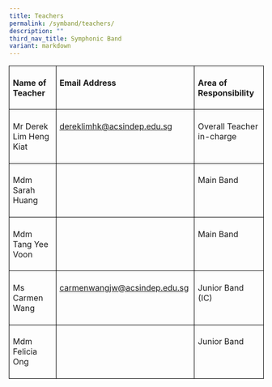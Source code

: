 ```yaml
---
title: Teachers
permalink: /symband/teachers/
description: ""
third_nav_title: Symphonic Band
variant: markdown
---
```



<table style="margin-left:-.5pt;border-collapse:collapse;mso-table-layout-alt:fixed;
 border:none;mso-border-alt:solid black .75pt;mso-yfti-tbllook:1536;mso-padding-alt:
 0in 5.4pt 0in 5.4pt;mso-border-insideh:.75pt solid black;mso-border-insidev:
 .75pt solid black" width="624" cellpadding="0" cellspacing="0" border="1" class="MsoNormalTable"><tbody><tr style="mso-yfti-irow:0;mso-yfti-firstrow:yes"><td style="width:130.5pt;border:solid black 1.0pt;
  padding:5.0pt 8.0pt 5.0pt 5.0pt" valign="top" width="174"><p class="MsoNormal"><b style="mso-bidi-font-weight:normal"><span lang="EN-GB">Name of Teacher</span></b><span lang="EN-GB"></span></p></td><td style="width:189.0pt;border:solid black 1.0pt;
  border-left:none;mso-border-left-alt:solid black 1.0pt;padding:5.0pt 8.0pt 5.0pt 5.0pt" valign="top" width="252"><p class="MsoNormal"><b style="mso-bidi-font-weight:normal"><span lang="EN-GB">Email Address</span></b><span lang="EN-GB"></span></p></td><td style="width:148.5pt;border:solid black 1.0pt;
  border-left:none;mso-border-left-alt:solid black 1.0pt;padding:5.0pt 8.0pt 5.0pt 5.0pt" valign="top" width="198"><p class="MsoNormal"><b style="mso-bidi-font-weight:normal"><span lang="EN-GB">Area of Responsibility</span></b><span lang="EN-GB"></span></p></td></tr><tr style="mso-yfti-irow:1"><td style="width:130.5pt;border:solid black 1.0pt;
  border-top:none;mso-border-top-alt:solid black 1.0pt;padding:5.0pt 8.0pt 5.0pt 5.0pt" valign="top" width="174"><p class="MsoNormal"><span lang="EN-GB">Mr Derek Lim Heng Kiat</span></p></td><td style="width:189.0pt;border-top:none;border-left:
  none;border-bottom:solid black 1.0pt;border-right:solid black 1.0pt;
  mso-border-top-alt:solid black 1.0pt;mso-border-left-alt:solid black 1.0pt;
  padding:5.0pt 8.0pt 5.0pt 5.0pt" valign="top" width="252"><p class="MsoNormal"><span lang="EN-GB"><a href="mailto:dereklimhk@acsindep.edu.sg">dereklimhk@acsindep.edu.sg</a></span></p></td><td style="width:148.5pt;border-top:none;border-left:
  none;border-bottom:solid black 1.0pt;border-right:solid black 1.0pt;
  mso-border-top-alt:solid black 1.0pt;mso-border-left-alt:solid black 1.0pt;
  padding:5.0pt 8.0pt 5.0pt 5.0pt" valign="top" width="198"><p class="MsoNormal"><span lang="EN-GB">Overall Teacher in-charge</span></p></td></tr><tr style="mso-yfti-irow:2"><td style="width:130.5pt;border:solid black 1.0pt;
  border-top:none;mso-border-top-alt:solid black 1.0pt;padding:5.0pt 8.0pt 5.0pt 5.0pt" valign="top" width="174"><p class="MsoNormal"><span lang="EN-GB">Mdm Sarah Huang</span></p></td><td style="width:189.0pt;border-top:none;border-left:
  none;border-bottom:solid black 1.0pt;border-right:solid black 1.0pt;
  mso-border-top-alt:solid black 1.0pt;mso-border-left-alt:solid black 1.0pt;
  padding:5.0pt 8.0pt 5.0pt 5.0pt" valign="top" width="252"><p class="MsoNormal"><span lang="EN-GB">&nbsp;</span></p></td><td style="width:148.5pt;border-top:none;border-left:
  none;border-bottom:solid black 1.0pt;border-right:solid black 1.0pt;
  mso-border-top-alt:solid black 1.0pt;mso-border-left-alt:solid black 1.0pt;
  padding:5.0pt 8.0pt 5.0pt 5.0pt" valign="top" width="198"><p class="MsoNormal"><span lang="EN-GB">Main Band</span></p></td></tr><tr style="mso-yfti-irow:3"><td style="width:130.5pt;border:solid black 1.0pt;
  border-top:none;mso-border-top-alt:solid black 1.0pt;padding:5.0pt 8.0pt 5.0pt 5.0pt" valign="top" width="174"><p class="MsoNormal"><span lang="EN-GB">Mdm Tang Yee Voon</span></p></td><td style="width:189.0pt;border-top:none;border-left:
  none;border-bottom:solid black 1.0pt;border-right:solid black 1.0pt;
  mso-border-top-alt:solid black 1.0pt;mso-border-left-alt:solid black 1.0pt;
  padding:5.0pt 8.0pt 5.0pt 5.0pt" valign="top" width="252"><p class="MsoNormal"><span lang="EN-GB">&nbsp;</span></p></td><td style="width:148.5pt;border-top:none;border-left:
  none;border-bottom:solid black 1.0pt;border-right:solid black 1.0pt;
  mso-border-top-alt:solid black 1.0pt;mso-border-left-alt:solid black 1.0pt;
  padding:5.0pt 8.0pt 5.0pt 5.0pt" valign="top" width="198"><p class="MsoNormal"><span lang="EN-GB">Main Band</span></p></td></tr><tr style="mso-yfti-irow:4"><td style="width:130.5pt;border:solid black 1.0pt;
  border-top:none;mso-border-top-alt:solid black 1.0pt;padding:5.0pt 8.0pt 5.0pt 5.0pt" valign="top" width="174"><p class="MsoNormal"><span lang="EN-GB">Ms Carmen Wang</span></p></td><td style="width:189.0pt;border-top:none;border-left:
  none;border-bottom:solid black 1.0pt;border-right:solid black 1.0pt;
  mso-border-top-alt:solid black 1.0pt;mso-border-left-alt:solid black 1.0pt;
  padding:5.0pt 8.0pt 5.0pt 5.0pt" valign="top" width="252"><p class="MsoNormal"><span lang="EN-GB"><a href="mailto:carmenwangjw@acsindep.edu.sg">carmenwangjw@acsindep.edu.sg</a></span></p></td><td style="width:148.5pt;border-top:none;border-left:
  none;border-bottom:solid black 1.0pt;border-right:solid black 1.0pt;
  mso-border-top-alt:solid black 1.0pt;mso-border-left-alt:solid black 1.0pt;
  padding:5.0pt 8.0pt 5.0pt 5.0pt" valign="top" width="198"><p class="MsoNormal"><span lang="EN-GB">Junior Band (IC)</span></p></td></tr><tr style="mso-yfti-irow:5;mso-yfti-lastrow:yes"><td style="width:130.5pt;border:solid black 1.0pt;
  border-top:none;mso-border-top-alt:solid black 1.0pt;padding:5.0pt 8.0pt 5.0pt 5.0pt" valign="top" width="174"><p class="MsoNormal"><span lang="EN-GB">Mdm Felicia Ong</span></p></td><td style="width:189.0pt;border-top:none;border-left:
  none;border-bottom:solid black 1.0pt;border-right:solid black 1.0pt;
  mso-border-top-alt:solid black 1.0pt;mso-border-left-alt:solid black 1.0pt;
  padding:5.0pt 8.0pt 5.0pt 5.0pt" valign="top" width="252"><p class="MsoNormal"><span lang="EN-GB">&nbsp;</span></p></td><td style="width:148.5pt;border-top:none;border-left:
  none;border-bottom:solid black 1.0pt;border-right:solid black 1.0pt;
  mso-border-top-alt:solid black 1.0pt;mso-border-left-alt:solid black 1.0pt;
  padding:5.0pt 8.0pt 5.0pt 5.0pt" valign="top" width="198"><p class="MsoNormal"><span lang="EN-GB">Junior Band</span></p></td></tr></tbody></table>